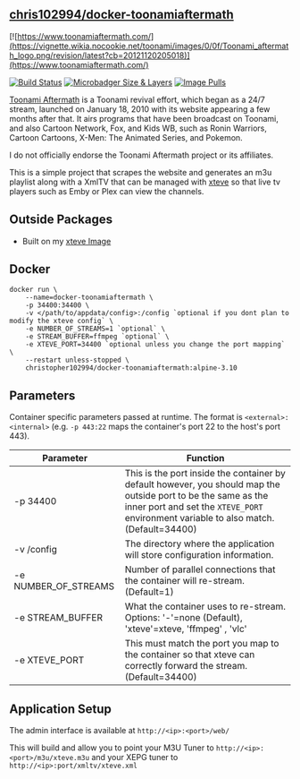  
## [chris102994/docker-toonamiaftermath](https://github.com/chris102994/docker-toonamiaftermath)

[![https://www.toonamiaftermath.com/](https://vignette.wikia.nocookie.net/toonami/images/0/0f/Toonami_aftermath_logo.png/revision/latest?cb=20121120205018)](https://www.toonamiaftermath.com/)

[![Build Status](https://travis-ci.com/chris102994/docker-toonamiaftermath.svg?branch=master)](https://travis-ci.com/chris102994/docker-toonamiaftermath)
[![Microbadger Size & Layers](https://images.microbadger.com/badges/image/christopher102994/docker-toonamiaftermath.svg)](https://microbadger.com/images/christopher102994/docker-toonamiaftermath "Get your own image badge on microbadger.com")
 [![Image Pulls](https://img.shields.io/docker/pulls/christopher102994/docker-toonamiaftermath)](https://hub.docker.com/repository/docker/christopher102994/docker-toonamiaftermath)

[Toonami Aftermath](https://www.toonamiaftermath.com/) is a Toonami revival effort, which began as a 24/7 stream, launched on January 18, 2010 with its website appearing a few months after that. It airs programs that have been broadcast on Toonami, and also Cartoon Network, Fox, and Kids WB, such as Ronin Warriors, Cartoon Cartoons, X-Men: The Animated Series, and Pokemon. 

I do not officially endorse the Toonami Aftermath project or its affiliates. 

This is a simple project that scrapes the website and generates an m3u playlist along with a XmlTV that can be managed with [xteve](https://xteve.de/) so that live tv players such as Emby or Plex can view the channels. 


## Outside Packages
* Built on my [xteve Image](https://github.com/chris102994/docker-xteve)

## Docker
```
docker run \
	--name=docker-toonamiaftermath \
	-p 34400:34400 \
	-v </path/to/appdata/config>:/config `optional if you dont plan to modify the xteve config` \
  	-e NUMBER_OF_STREAMS=1 `optional` \
  	-e STREAM_BUFFER=ffmpeg `optional` \
  	-e XTEVE_PORT=34400 `optional unless you change the port mapping` \
	--restart unless-stopped \
	christopher102994/docker-toonamiaftermath:alpine-3.10
```

## Parameters
Container specific parameters passed at runtime. The format is `<external>:<internal>` (e.g. `-p 443:22` maps the container's port 22 to the host's port 443).

| Parameter | Function |
| -------- | -------- |
| -p 34400 | This is the port inside the container by default however, you should map the outside port to be the same as the inner port and set the `XTEVE_PORT` environment variable to also match. (Default=34400) |
| -v /config | The directory where the application will store configuration information. |
| -e NUMBER_OF_STREAMS | Number of parallel connections that the container will re-stream. (Default=1) |
| -e STREAM_BUFFER | What the container uses to re-stream. Options: '-'=none (Default), 'xteve'=xteve, 'ffmpeg' , 'vlc' |
| -e XTEVE_PORT | This must match the port you map to the container so that xteve can correctly forward the stream. (Default=34400) |

## Application Setup

The admin interface is available at `http://<ip>:<port>/web/`

This will build and allow you to point your M3U Tuner to `http://<ip>:<port>/m3u/xteve.m3u`
and your XEPG tuner to `http://<ip>:port/xmltv/xteve.xml`
